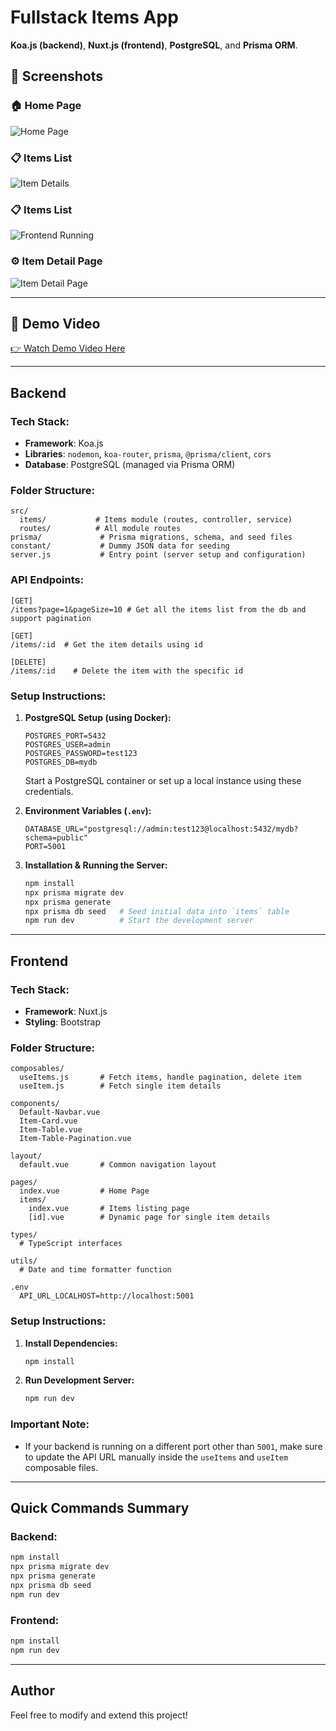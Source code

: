 # Fullstack Items App

**Koa.js (backend)**, **Nuxt.js (frontend)**, **PostgreSQL**, and **Prisma ORM**.

## 📸 Screenshots

### 🏠 Home Page
![Home Page](https://drive.google.com/uc?export=view&id=1_akL85ZrH2cEehLQF09dUKKD7F1kDayE)

### 📋 Items List
![Item Details](https://drive.google.com/uc?export=view&id=19fquuc_cAup3eK3efxE6hglg3YlklbL7)

### 📋 Items List
![Frontend Running](https://drive.google.com/uc?export=view&id=1rpD-CnCzzqoWOxSt_57q2j_sW8XJkKgn)

### ⚙️ Item Detail Page
![Item Detail Page](https://drive.google.com/uc?export=view&id=1jCSqH47E4JTDO2gsH45nkkeF_cqMctma)

---

## 🎥 Demo Video

[👉 Watch Demo Video Here](https://drive.google.com/file/d/1jCSqH47E4JTDO2gsH45nkkeF_cqMctma/view?usp=sharing)



---

## Backend

### Tech Stack:

- **Framework**: Koa.js
- **Libraries**: `nodemon`, `koa-router`, `prisma`, `@prisma/client`, `cors`
- **Database**: PostgreSQL (managed via Prisma ORM)

### Folder Structure:

```
src/
  items/           # Items module (routes, controller, service)
  routes/          # All module routes
prisma/             # Prisma migrations, schema, and seed files
constant/           # Dummy JSON data for seeding
server.js           # Entry point (server setup and configuration)
```

### API Endpoints:
```
[GET]
/items?page=1&pageSize=10 # Get all the items list from the db and support pagination

[GET]
/items/:id  # Get the item details using id

[DELETE]
/items/:id    # Delete the item with the specific id
```

### Setup Instructions:

1. **PostgreSQL Setup (using Docker):**

   ```
   POSTGRES_PORT=5432
   POSTGRES_USER=admin
   POSTGRES_PASSWORD=test123
   POSTGRES_DB=mydb
   ```

   Start a PostgreSQL container or set up a local instance using these credentials.

2. **Environment Variables (`.env`):**

   ```
   DATABASE_URL="postgresql://admin:test123@localhost:5432/mydb?schema=public"
   PORT=5001
   ```

3. **Installation & Running the Server:**
   ```bash
   npm install
   npx prisma migrate dev
   npx prisma generate
   npx prisma db seed   # Seed initial data into `items` table
   npm run dev          # Start the development server
   ```

---

## Frontend

### Tech Stack:

- **Framework**: Nuxt.js
- **Styling**: Bootstrap

### Folder Structure:

```
composables/
  useItems.js       # Fetch items, handle pagination, delete item
  useItem.js        # Fetch single item details

components/
  Default-Navbar.vue
  Item-Card.vue
  Item-Table.vue
  Item-Table-Pagination.vue

layout/
  default.vue       # Common navigation layout

pages/
  index.vue         # Home Page
  items/
    index.vue       # Items listing page
    [id].vue        # Dynamic page for single item details

types/
  # TypeScript interfaces

utils/
  # Date and time formatter function

.env
  API_URL_LOCALHOST=http://localhost:5001
```

### Setup Instructions:

1. **Install Dependencies:**

   ```bash
   npm install
   ```

2. **Run Development Server:**
   ```bash
   npm run dev
   ```

### Important Note:

- If your backend is running on a different port other than `5001`, make sure to update the API URL manually inside the `useItems` and `useItem` composable files.

---

## Quick Commands Summary

### Backend:

```bash
npm install
npx prisma migrate dev
npx prisma generate
npx prisma db seed
npm run dev
```

### Frontend:

```bash
npm install
npm run dev
```

---

## Author

Feel free to modify and extend this project!
